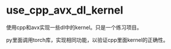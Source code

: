 # use_cpp_avx_dl_kernel
 使用cpp和avx实现一些dl中的kernel。只是一个练习项目。

py里面调用torch库，实现相同功能，以验证cpp里面kernel的正确性。
